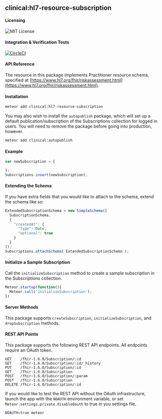 ##  clinical:hl7-resource-subscription   


#### Licensing  
![MIT License](https://img.shields.io/badge/license-MIT-blue.svg)


#### Integration & Verification Tests  
[![CircleCI](https://circleci.com/gh/clinical-meteor/hl7-resource-risk-assessment/tree/master.svg?style=svg)](https://circleci.com/gh/clinical-meteor/hl7-resource-risk-assessment/tree/master)


#### API Reference  
The resource in this package implements Practitioner resource schema, specified at [https://www.hl7.org/fhir/riskassessment.html](https://www.hl7.org/fhir/riskassessment.html). 


#### Installation  

```bash
meteor add clinical:hl7-resource-subscription
```

You may also wish to install the `autopublish` package, which will set up a default publication/subscription of the Subscriptions collection for logged in users.  You will need to remove the package before going into production, however.

```bash
meteor add clinical:autopublish  
```


#### Example    

```js
var newSubscription = {

};
Subscriptions.insert(newSubscription);
```


#### Extending the Schema  

If you have extra fields that you would like to attach to the schema, extend the schema like so:  

```js
ExtendedSubscriptionSchema = new SimpleSchema([
  SubscriptionSchema,
  {
    "createdAt": {
      "type": Date,
      "optional": true
    }
  }
]);
Subscriptions.attachSchema( ExtendedSubscriptionSchema );
```


#### Initialize a Sample Subscription  

Call the `initializeSubscription` method to create a sample subscription in the Subscriptions collection.

```js
Meteor.startup(function(){
  Meteor.call('initializeSubscription');
})
```


#### Server Methods  

This package supports `createSubscription`, `initializeSubscription`, and `dropSubscription` methods.


#### REST API Points    

This package supports the following REST API endpoints.  All endpoints require an OAuth token.  

```
GET    /fhir-1.6.0/Subscription/:id    
GET    /fhir-1.6.0/Subscription/:id/_history  
PUT    /fhir-1.6.0/Subscription/:id  
GET    /fhir-1.6.0/Subscription  
POST   /fhir-1.6.0/Subscription/:param  
POST   /fhir-1.6.0/Subscription  
DELETE /fhir-1.6.0/Subscription/:id
```

If you would like to test the REST API without the OAuth infrastructure, launch the app with the `NOAUTH` environment variable, or set `Meteor.settings.private.disableOauth` to true in you settings file.

```bash
NOAUTH=true meteor
```

